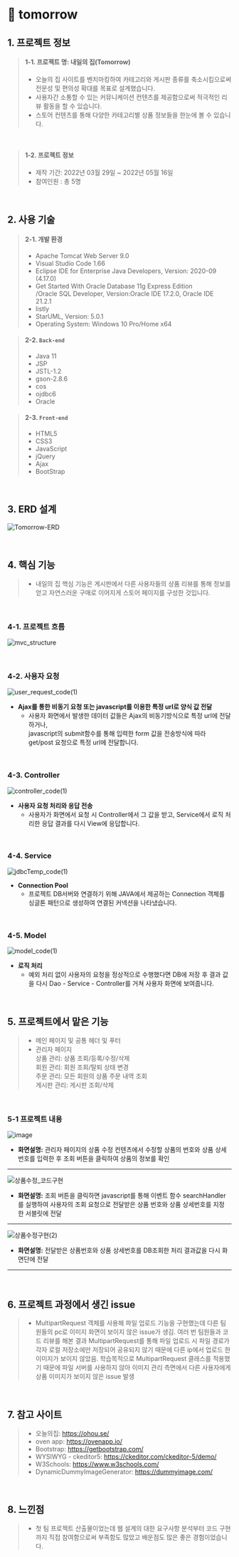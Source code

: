 # :pushpin: tomorrow
## 1. 프로젝트 정보
>#### 1-1. 프로젝트 명: 내일의 집(Tomorrow)
>- 오늘의 집 사이트를 벤치마킹하여 카테고리와 게시판 종류를 축소시킴으로써 전문성 및 편의성 확대를 목표로 설계했습니다.   
>- 사용자간 소통할 수 있는 커뮤니케이션 컨텐츠를 제공함으로써 적극적인 리뷰 활동을 할 수 있습니다.   
>- 스토어 컨텐츠를 통해 다양한 카테고리별 상품 정보들을 한눈에 볼 수 있습니다.   

</br>

>#### 1-2. 프로젝트 정보     
>- 제작 기간: 2022년 03월 29일 ~ 2022년 05월 16일    
>- 참여인원 : 총 5명

</br>

## 2. 사용 기술
>#### 2-1. 개발 환경   
 >- Apache Tomcat Web Server 9.0   
 >- Visual Studio Code 1.66   
 >- Eclipse IDE for Enterprise Java Developers, Version: 2020-09 (4.17.0)    
 >- Get Started With Oracle Database 11g Express Edition   
  /Oracle SQL Developer, Version:Oracle IDE 17.2.0, Oracle IDE 21.2.1    
 >- listly  
 >- StarUML, Version: 5.0.1   
 >- Operating System: Windows 10 Pro/Home x64
 
>#### 2-2. `Back-end`
  >- Java 11
  >- JSP
  >- JSTL-1.2
  >- gson-2.8.6
  >- cos
  >- ojdbc6
  >- Oracle
  
>#### 2-3. `Front-end`
  >- HTML5
  >- CSS3
  >- JavaScript
  >- jQuery
  >- Ajax
  >- BootStrap

</br>

## 3. ERD 설계
![Tomorrow-ERD](https://user-images.githubusercontent.com/98321110/194283481-271d56cb-414c-4dfb-8e9f-7a7a6b8f7a6c.png)

</br>   

## 4. 핵심 기능
>- 내일의 집 핵심 기능은 게시판에서 다른 사용자들의 상품 리뷰를 통해 
  정보를 얻고 자연스러운 구매로 이어지게 스토어 페이지를 구성한 것입니다.

</br>   

### 4-1. 프로젝트 흐름
![mvc_structure](https://user-images.githubusercontent.com/98321110/194736019-87effc58-9d15-454c-a86b-33e8afa7b331.PNG)

<br>   

### 4-2. 사용자 요청
![user_request_code(1)](https://user-images.githubusercontent.com/98321110/194801075-0e54eeb5-b1b5-4230-bc9c-556a19261928.PNG)   
- **Ajax를 통한 비동기 요청 또는 javascript를 이용한 특정 url로 양식 값 전달**   
   - 사용자 화면에서 발생한 데이터 값들은 Ajax의 비동기방식으로 특정 url에 전달하거나,    
 javascript의 submit함수를 통해 입력한 form 값을 전송방식에 따라 get/post 요청으로 특정 url에 전달합니다.

</br>   

### 4-3. Controller  
![controller_code(1)](https://user-images.githubusercontent.com/98321110/194801098-7b2241e5-2b5e-4232-acde-13bba7168b0d.PNG)   
- **사용자 요청 처리와 응답 전송**
  - 사용자가 화면에서 요청 시 Controller에서 그 값을 받고, Service에서 로직 처리한 응답 결과를 다시 View에 응답합니다.
  
</br>

### 4-4. Service
![jdbcTemp_code(1)](https://user-images.githubusercontent.com/98321110/194803035-254d35c2-6412-4fd9-a779-382712b38abf.PNG)
- **Connection Pool**
  - 프로젝트 DB서버와 연결하기 위해 JAVA에서 제공하는 Connection 객체를 싱글톤 패턴으로 생성하여 연결된 커넥션을 나타냈습니다.
  
</br>

### 4-5. Model
![model_code(1)](https://user-images.githubusercontent.com/98321110/194801138-b1df0362-6a67-4af4-bf1a-510f68d4b3a6.PNG)   
- **로직 처리**
  - 예외 처리 없이 사용자의 요청을 정상적으로 수행했다면 DB에 저장 후 결과 값을 다시 Dao - Service - Controller를 거쳐 사용자 화면에 보여줍니다.
  
</br>

## 5. 프로젝트에서 맡은 기능
>- 메인 페이지 및 공통 헤더 및 푸터
>- 관리자 페이지  
  >상품 관리: 상품 조회/등록/수정/삭제   
  >회원 관리: 회원 조회/탈퇴 상태 변경   
  >주문 관리: 모든 회원의 상품 주문 내역 조회   
  >게시판 관리: 게시판 조회/삭제    
  
</br>

 ### 5-1 프로젝트 내용
 ![image](https://user-images.githubusercontent.com/98321110/194977471-299f24ae-5d77-4f2b-bd73-16cdfc506bb2.png)   
 - **화면설명:** 관리자 페이지의 상품 수정 컨텐츠에서 수정할 상품의 번호와 상품 상세 번호를 입력한 후 조회 버튼을 클릭하여 상품의 정보를 확인   
 
 ---
 
 ![상품수정_코드구현](https://user-images.githubusercontent.com/98321110/194978696-39a04de6-a355-42c8-af0e-e1765054d3f3.PNG)    
 - **화면설명:** 조회 버튼을 클릭하면 javascript를 통해 이벤트 함수 searchHandler를 실행하여 사용자의 조회 요청으로 전달받은 상품 번호와 상품 상세번호를 지정  한 서블릿에 전달  
 
 ---
 
 ![상품수정구현(2)](https://user-images.githubusercontent.com/98321110/194979887-970d0c62-6b56-4ec9-bbd6-dd0cd571ac2b.PNG)   
 - **화면설명:** 전달받은 상품번호와 상품 상세번호를 DB조회한 처리 결과값을 다시 화면단에 전달

 ---

</br>

## 6. 프로젝트 과정에서 생긴 issue
>- MultipartRequest 객체를 사용해 파일 업로드 기능을 구현했는데 다른 팀원들의 pc로 이미지 화면이 보이지 않은 issue가 생김. 여러 번 팀원들과 코드 리뷰를 해본 결과 MultipartRequest를 통해 파일 업로드 시 파일 경로가 각자 로컬 저장소에만 저장되어 공유되지 않기 때문에 다른 ip에서 업로드 한 이미지가 보이지 않았음. 학습목적으로 MultipartRequest 클래스를 적용했기 때문에 파일 서버를 사용하지 않아 이미지 관리 측면에서 다른 사용자에게 상품 이미지가 보이지 않은 issue 발생

</br>

## 7. 참고 사이트
> - 오늘의집: https://ohou.se/
> - oven app: https://ovenapp.io/
> - Bootstrap: https://getbootstrap.com/
> - WYSIWYG - ckeditor5: https://ckeditor.com/ckeditor-5/demo/
> - W3Schools: https://www.w3schools.com/
> - DynamicDummyImageGenerator: https://dummyimage.com/

</br>

## 8. 느낀점
>- 첫 팀 프로젝트 산출물이었는데 웹 설계의 대한 요구사항 분석부터 코드 구현까지 직접 참여함으로써 부족함도 많았고 배운점도 많은 좋은 경험이었습니다.

